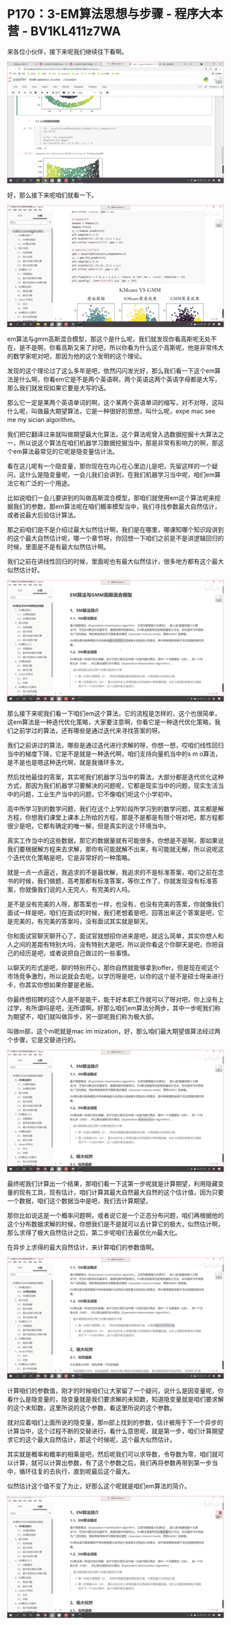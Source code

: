 # P170：3-EM算法思想与步骤 - 程序大本营 - BV1KL411z7WA

来各位小伙伴，接下来呢我们继续往下看啊。

![](img/f2860cf92a6a07237ab515033127b6dc_1.png)

好，那么接下来呢咱们就看一下。

![](img/f2860cf92a6a07237ab515033127b6dc_3.png)

em算法与gmm高斯混合模型，那这个是什么呢，我们就发现你看高斯呢无处不在，是不是啊，你看高斯又来了对吧，所以你看为什么这个高斯呢，他是非常伟大的数学家呢对吧，那因为他的这个发明的这个理论。

发现的这个理论过了这么多年是吧，依然闪闪发光好，那么我们看一下这个em算法是什么啊，你看em它是不是两个英语啊，两个英语这两个英语字母都是大写，那么我们就发现如果它要是大写的话。

那么它一定是某两个英语单词的啊，这个某两个英语单词的缩写，对不对呀，这叫什么呢，叫做最大期望算法，它是一种很好的思想，叫什么呢，expe mac see me my sician algorithm。

我们把它翻译过来就叫做期望最大化算法，这个算法呢曾入选数据挖掘十大算法之一，所以说这个算法在咱们机器学习数据挖掘当中，那是非常有影响力的啊，那这个em算法最常见的它呢是隐变量估计法。

看在这儿呢有一个隐变量，那你现在在内心在心里边儿是吧，先留这样的一个疑问，这什么是隐变量呢，一会儿我们会讲到，在我们机器学习当中呢，咱们em算法它有广泛的一个用途。

比如说咱们一会儿要讲到的叫做高斯混合模型，那咱们就使用em这个算法呢来挖掘我们的参数，那em算法呢在咱们概率模型当中，我们寻找参数最大自然估计，或者说最大后验估计算法。

那之前咱们是不是介绍过最大似然估计啊，我们是在哪里，哪课知哪个知识段讲到的这个最大自然估计呢，哪一个章节呀，你回想一下咱们之前是不是讲逻辑回归的时候，里面是不是有最大似然估计啊。

我们之前在讲线性回归的时候，里面呢也有最大似然估计，很多地方都有这个最大似然估计好。

![](img/f2860cf92a6a07237ab515033127b6dc_5.png)

那么接下来呢我们看一下咱们em这个算法，它的流程是怎样的，这个也很简单，这em算法是一种迭代优化策略，大家要注意啊，你看它是一种迭代优化策略，我们之前学过的算法，还有哪些是通过迭代来寻找答案的呀。

我们之前讲过的算法，哪些是通过迭代进行求解的呀，你想一想，哎咱们线性回归当中的梯度下降，它是不是就是一种迭代啊，咱们支持向量机当中的s m o算法，是不是也是嗯这种迭代啊，就是我循环多次。

然后找他最佳的答案，其实呢我们机器学习当中的算法，大部分都是迭代优化这种方式，那因为我们机器学习要解决的问题呢，它都是现实当中的问题，现实生活当中的问题，工业生产当中的问题，它不像咱们呃这个小学初中。

高中所学习到的数学问题，我们在这个上学阶段所学习到的数学问题，其实都是解方程，你想我们课堂上课本上所给的方程，那是不是都是有限个呀对吧，那方程都很少是吧，它都有确定的唯一解，但是真实的这个环境当中。

真实工作当中的这些数据，那它的数据量就有可能很多，你想是不是啊，那如果说我们要根据解方程来去求解，那你有可能就解不出来，有可能就无解，所以说呢这个迭代优化策略是吧，它是非常好的一种策略。

就是一点一点逼近，我追求的不是最优解，我追求的不是标准答案，咱们之前在念书的时候，我们做题，高考那都有标准答案，等你工作了，你就发现没有标准答案，你就像我们说的人无完人，有完美的人吗。

是不是没有完美的人呀，那答案也一样，也没有，也没有完美的答案，你就像我们面试一样是吧，咱们在面试的时候，我们老想着是吧，回答出来这个答案是吧，它是完美的，有完美的答案吗，没有面试其实就是聊天。

你和面试官聊天聊开心了，面试官就想招你进来是吧，就这么简单，其实你想人和人之间的差距有特别大吗，没有特别大是吧，所以说你看这个你聊天是吧，你把自己的经历是吧，或者说把自己做过的一些事情。

以聊天的形式是吧，聊的特别开心，那你自然就能够拿到offer，但是现在呢这个市场竞争激烈，所以说就会去呃，以学历呀是吧，以你的这个是不是硕士呀来进行卡，你其实你想如果你要是老板。

你最终想招聘的这个人是不是能干，能干好本职工作就可以了呀对吧，你上没有上过学，有所谓吗是吧，无所谓啊，好那么咱们em算法分两步，其中一步呢我们称为期望不，咱们就叫做异步，另一部呢我们称为极大部。

叫做m部，这个m呢就是mac im mization，好，那么咱们最大期望值算法经过两个步骤，它是交替进行的。



![](img/f2860cf92a6a07237ab515033127b6dc_7.png)

最终呢我们计算出一个结果，那咱们看一下这第一步呢就是计算期望，利用隐藏变量的现有工具，现有估计，咱们计算其最大自然最大自然的这个估计值，因为只要一个数据，咱们这个数据当中是吧，我们去计算期望。

那你比如说这是一个概率问题啊，或者说它是一个正态分布问题，咱们再根据他的这个分布数据求解的时候，你想我们是不是就可以去计算它的极大，似然估计啊，那么求得了极大自然估计之后，第二步呢咱们去最优化m最大化。

在异步上求得的最大自然估计，来计算咱们的参数值啊。

![](img/f2860cf92a6a07237ab515033127b6dc_9.png)

计算咱们的参数值，刚才的时候咱们让大家留了一个疑问，说什么是因变量呢，你看什么是隐变量的，隐变量就是我们要求解的未知数，知道隐变量就是咱们要求解的这个未知数，这里所说的这个参数，看这里所说的这个参数。

就对应着咱们上面所说的隐变量，那m部上找到的参数，估计被用于下一个异步的计算当中，这个过程不断的交替进行，看什么意思呢，就是第一步，咱们计算期望求它的这个最大自然估计，那这个时候呢，这个最大似然估计。

其实就是概率和概率的相乘是吧，然后呢我们可以求导数，令导数为零，咱们就可以计算，就可以计算出参数，有了这个参数之后，我们再将参数再带到第一步当中，循环往复的去执行，直到呢最后这个最大。

似然估计这个值不变了为止，好那么这个呢就是咱们em算法的简介。

![](img/f2860cf92a6a07237ab515033127b6dc_11.png)